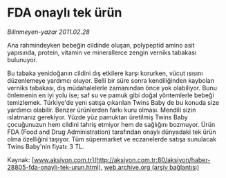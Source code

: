 # FDA onaylı tek ürün

*Bilinmeyen-yazar 2011.02.28*

<font class="agenda2NewsSpot">
 Ana rahmindeyken bebeğin cildinde oluşan, polypeptid amino asit yapısında, protein, vitamin ve minerallerce zengin verniks tabakası bulunuyor.
</font>
<font class="newsDetail">
 <p>
  <p class="MsoNormal">
   Bu tabaka yenidoğanın cildini dış etkilere karşı korurken, vücut ısısını düzenlemeye yardımcı oluyor. Belli bir süre sonra kendiliğinden kaybolan verniks tabakası, dış müdahalelerle zamanından önce yok olabiliyor. Bunu önlemenin en iyi yolu ise; saf su ve pamuk gibi doğal yöntemlerle bebeği temizlemek. Türkiye'de yeni satışa çıkarılan Twins Baby de bu konuda size yardımcı olabilir. Benzer ürünlerden farkı kuru olması. Mendili sizin ıslatmanız gerekiyor. Yüzde yüz pamuktan üretilmiş Twins Baby çocuğunuzun hem cildini tahriş etmiyor hem de sağlığını bozmuyor. Ürün FDA (Food and Drug Administration) tarafından onaylı dünyadaki tek ürün olma özelliğini taşıyor. Tüm süpermarket ve eczanelerde satışa sunulacak Twins Baby'nin fiyatı: 3 TL.
   <span>
   </span>
  </p>
 </p>
</font>

Kaynak: [www.aksiyon.com.tr](http://aksiyon.com.tr:80/aksiyon/haber-28805-fda-onayli-tek-urun.html), [web.archive.org (arşiv bağlantısı)](http://web.archive.org/web/20110318235657/http://aksiyon.com.tr:80/aksiyon/haber-28805-fda-onayli-tek-urun.html)
